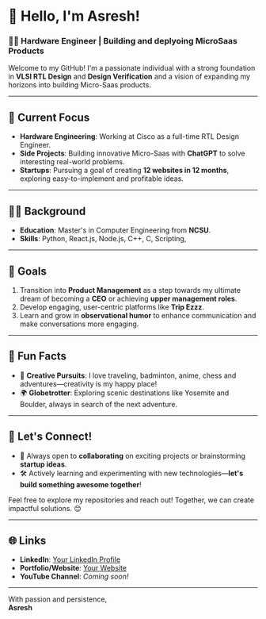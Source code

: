 # 👋 Hello, I'm Asresh!

### 👨‍💻 Hardware Engineer | Building and deplyoing MicroSaas Products
Welcome to my GitHub! I'm a passionate individual with a strong foundation in **VLSI RTL Design** and **Design Verification** and a vision of expanding my horizons into building Micro-Saas products.

---

## 🔭 Current Focus
- **Hardware Engineering**: Working at Cisco as a full-time RTL Design Engineer.
- **Side Projects**: Building innovative Micro-Saas with **ChatGPT** to solve interesting real-world problems.
- **Startups**: Pursuing a goal of creating **12 websites in 12 months**, exploring easy-to-implement and profitable ideas.
---

## 🧑‍🎓 Background
- **Education**: Master's in Computer Engineering from **NCSU**.
- **Skills**: Python, React.js, Node.js, C++, C, Scripting, 
---

## 🚀 Goals
1. Transition into **Product Management** as a step towards my ultimate dream of becoming a **CEO** or achieving **upper management roles**.
2. Develop engaging, user-centric platforms like **Trip Ezzz**.
3. Learn and grow in **observational humor** to enhance communication and make conversations more engaging.

---

## 🌟 Fun Facts
- 🎨 **Creative Pursuits**: I love traveling, badminton, anime, chess and adventures—creativity is my happy place!
- 🌍 **Globetrotter**: Exploring scenic destinations like Yosemite and Boulder, always in search of the next adventure.

---

## 💬 Let's Connect!
- 📝 Always open to **collaborating** on exciting projects or brainstorming **startup ideas**.
- 🛠️ Actively learning and experimenting with new technologies—**let's build something awesome together**!

Feel free to explore my repositories and reach out! Together, we can create impactful solutions. 😊

---

## 🌐 Links
- **LinkedIn**: [Your LinkedIn Profile](https://www.linkedin.com)  
- **Portfolio/Website**: [Your Website](https://www.example.com)  
- **YouTube Channel**: *Coming soon!*  

---

With passion and persistence,  
**Asresh**
